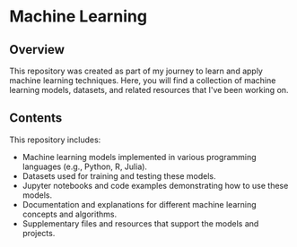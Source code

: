 # Machine Learning

## Overview
This repository was created as part of my journey to learn and apply machine learning techniques. Here, you will find a collection of machine learning models, datasets, and related resources that I've been working on.

## Contents

This repository includes:

- Machine learning models implemented in various programming languages (e.g., Python, R, Julia).
- Datasets used for training and testing these models.
- Jupyter notebooks and code examples demonstrating how to use these models.
- Documentation and explanations for different machine learning concepts and algorithms.
- Supplementary files and resources that support the models and projects.
